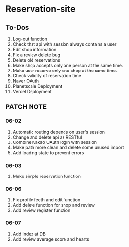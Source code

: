 # Reservation-site

## To-Dos

1. Log-out function
2. Check that api with session always contains a user
3. Edit shop information
4. Fix a review delete bug
5. Delete old reservations
6. Make shop accepts only one person at the same time.
7. Make user reserve only one shop at the same time.
8. Check validity of reservation time
9. Naver OAuth
10. Planetscale Deployment
11. Vercel Deployment

## PATCH NOTE

### 06-02

1.  Automatic routing depends on user's session
2.  Change and delete api as RESTful
3.  Combine Kakao OAuth login with session
4.  Make path more clean and delete some unused import
5.  Add loading state to prevent errors

### 06-03

1.  Make simple reservation function

### 06-06

1.  Fix profile fecth and edit function
2.  Add delete function for shop and review
3.  Add review register function

### 06-07

1. Add index at DB
2. Add review average score and hearts
